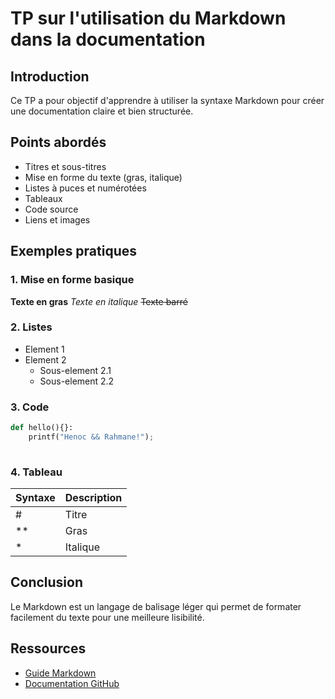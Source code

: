 
# TP sur l'utilisation du Markdown dans la documentation

## Introduction
Ce TP a pour objectif d'apprendre à utiliser la syntaxe Markdown pour créer une documentation claire et bien structurée.

## Points abordés
- Titres et sous-titres
- Mise en forme du texte (gras, italique)
- Listes à puces et numérotées
- Tableaux
- Code source
- Liens et images

## Exemples pratiques

### 1. Mise en forme basique
**Texte en gras**
*Texte en italique*
~~Texte barré~~

### 2. Listes
- Element 1
- Element 2
  - Sous-element 2.1
  - Sous-element 2.2

### 3. Code
```python
def hello(){}:
    printf("Henoc && Rahmane!");
    
```

### 4. Tableau
| Syntaxe | Description |
|---------|-------------|
| # | Titre |
| ** | Gras |
| * | Italique |

## Conclusion
Le Markdown est un langage de balisage léger qui permet de formater facilement du texte pour une meilleure lisibilité.

## Ressources
- [Guide Markdown](https://www.markdownguide.org/)
- [Documentation GitHub](https://docs.github.com/fr/github/writing-on-github/getting-started-with-writing-and-formatting-on-github/basic-writing-and-formatting-syntax)
